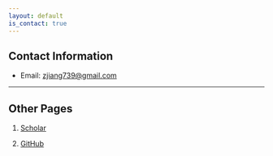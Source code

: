 ```yaml
---
layout: default
is_contact: true
---
```


## Contact Information

* Email: zjiang739@gmail.com

---


## Other Pages

1. [Scholar](https://scholar.google.com/citations?user=i3Lr8_8AAAAJ&hl=zh-CN)

2. [GitHub](https://github.com/the-masses)
